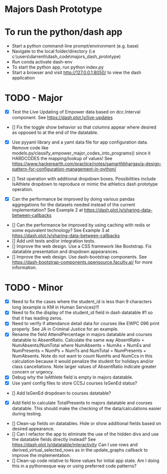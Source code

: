 # Majors Dash Prototype

# To run the python/dash app
* Start a python command-line prompt/environment (e.g. base)
* Navigate to the local folder/directory (i.e c:\users\darrenh\dash_code\majors_dash_prototype)
* Run conda activate dash-env
* To start the python app, run python index.py
* Start a browser and visit http://127.0.0.1:8050/ to view the dash application

# TODO - Major
- [X] Test the Live Updating of Empower data based on dcc.Interval component.  See https://dash.plot.ly/live-updates
- [] Fix the toggle show behavior so that columns appear where desired as opposed to at the end of the datatable.
- [X] Use pyyaml library and a yaml data file for app configuration data.  Remove code like models.py/classify_empower_major_codes_into_programs() since it HARDCODES the mapping/lookup of values! See https://www.hackerearth.com/practice/notes/samarthbhargav/a-design-pattern-for-configuration-management-in-python/
- [] Test operation with additional dropdown boxes. Possibilities include IsAthlete dropdown to reproduce or mimic the athletics dash prototype operation.

- [X] Can the performance be improved by doing various pandas aggregations for the datasets needed instead of the current implementation? See Example 2 at https://dash.plot.ly/sharing-data-between-callbacks
- [] Can the performance be improved by using caching with redis or some equivalent technology? See Example 3 at https://dash.plot.ly/sharing-data-between-callbacks
- [] Add unit tests and/or integration tests.
- [] Improve the web design. Use a CSS framework like Bootstrap. Fix datatable presentation and dropdown appearances.
- [] Improve the web design. Use dash-bootstrap components. See https://dash-bootstrap-components.opensource.faculty.ai/ for more information.

# TODO - Minor
- [X] Need to fix the cases where the student_id is less than 9 characters long (example is KM in Human Services)!!!
- [X] Need to fix the display of the student_id field in dash datatable #1 so that it has leading zeros.
- [X] Need to verify if attendance detail data for courses like EWPC 096 print properly. See JA in Criminal Justice for an example.
- [X] Rename the field AttendPercentage in majors datatable and courses datatable to AbsentRatio.  Calculate the same way AbsentRatio = NumAbsents/NumTotal where NumAbsents = NumAs + NumEs and NumPresents = NumPs + NumTs and NumTotal = NumPresents + NumAbsents.  Note do not want to count NumHs and NumCcs in this calculation because it would penalize the student for holidays and/or class cancellations. Note larger values of AbsentRatio indicate greater concern or urgency.
- [X] Debug why the IsAthlete field is empty in majors datatable.
- [X] Use yaml config files to store CCSJ courses IsGenEd status?

- [] Add IsGenEd dropdown to courses datatable?
- [X] Add field to calculate TotalPresents to majors datatable and courses datatable.  This should make the checking of the data/calculations easier during testing.
- [] Clean-up fields on datatables. Hide or show additional fields based on desired appearance.
- [] Can I refactor the app to eliminate the use of the hidden divs and use the datatable fields directly instead? See https://dash.plot.ly/datatable/interactivity Can I use rows and derived_virtual_selected_rows  as in the update_graphs callback to improve the implementation.
- [] Clean-up code relative to None values for initial app state. Am I doing this in a pythonesque way or using preferred code patterns?
